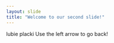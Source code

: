 ```yaml
---
layout: slide
title: "Welcome to our second slide!"
---
```

lubie placki
Use the left arrow to go back!